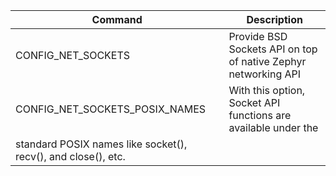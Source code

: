| Command | Description |
| --- | --- |
| CONFIG_NET_SOCKETS | Provide BSD Sockets API on top of native Zephyr networking API |
| CONFIG_NET_SOCKETS_POSIX_NAMES | With this option, Socket API functions are available under the
standard POSIX names like socket(), recv(), and close(), etc. |